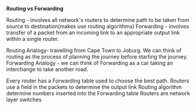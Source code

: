 __Routing vs Forwarding__

Routing - involves all network's routers to determine path to be taken from source to destination(makes use  routing algorithms)
Forwarding - involves transfer of a packet from an incoming link to an appropriate output link within a single router.

Routing Analogy- travelling from Cape Town to Joburg. We can think of routing as the process of planning the journey before starting the journey.
Forwarding Analogy - we can think of Forwarding as a car taking an interchange to take another road.

Every router has a Forwarding table used to choose the best path.
Routers use a field in the packets to determine the output link
Routing algorithm determine numbers inserted into the Forwarding table
Routers are network layer switches
